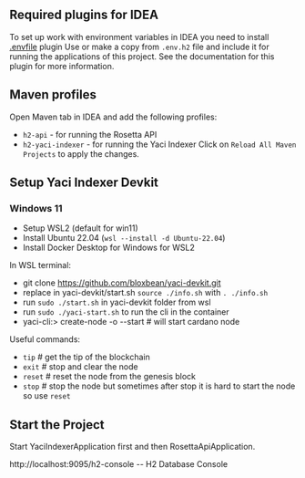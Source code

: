 ## Required plugins for IDEA

To set up work with environment variables in IDEA you need to install [.envfile](https://plugins.jetbrains.com/plugin/7861-envfile) plugin
Use or make a copy from `.env.h2` file and include it for running the applications of this project. 
See the documentation for this plugin for more information.

## Maven profiles    

Open Maven tab in IDEA and add the following profiles:  
- `h2-api` - for running the Rosetta API
- `h2-yaci-indexer` - for running the Yaci Indexer
Click on `Reload All Maven Projects` to apply the changes.


## Setup Yaci Indexer Devkit

### Windows 11

- Setup WSL2 (default for win11)
- Install Ubuntu 22.04 (`wsl --install -d Ubuntu-22.04`)
- Install Docker Desktop for Windows for WSL2

In WSL terminal: 
- git clone https://github.com/bloxbean/yaci-devkit.git 
- replace in yaci-devkit/start.sh `source ./info.sh` with `. ./info.sh`
- run `sudo ./start.sh` in yaci-devkit folder from wsl
- run `sudo ./yaci-start.sh` to run the cli in the container
- yaci-cli:> create-node -o --start # will start cardano node

Useful commands:
- `tip` # get the tip of the blockchain
- `exit` # stop and clear the node
- `reset` # reset the node from the genesis block
- `stop` # stop the node but sometimes after stop it is hard to start the node so use `reset`


## Start the Project

Start YaciIndexerApplication first and then RosettaApiApplication.

http://localhost:9095/h2-console -- H2 Database Console
